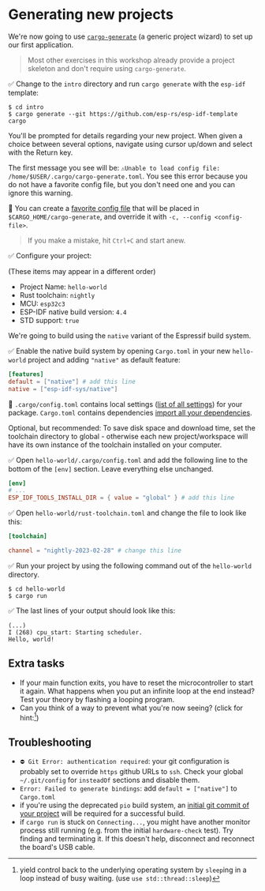 # Generating new projects

We're now going to use [`cargo-generate`](https://github.com/cargo-generate/cargo-generate) (a generic project wizard) to set up our first application.

> Most other exercises in this workshop already provide a project skeleton and don't require using `cargo-generate`.

✅ Change to the `intro` directory and run `cargo generate` with the `esp-idf` template:

```shell
$ cd intro
$ cargo generate --git https://github.com/esp-rs/esp-idf-template cargo
```

You'll be prompted for details regarding your new project. When given a choice between several options, navigate using cursor up/down and select with the Return key.

The first message you see will be:
`⚠️Unable to load config file: /home/$USER/.cargo/cargo-generate.toml`. You see this error because you do not have a favorite config file, but you don't need one and you can ignore this warning.

🔎 You can create a [favorite config file](https://cargo-generate.github.io/cargo-generate/favorites.html) that will be placed in `$CARGO_HOME/cargo-generate`, and override it with `-c, --config <config-file>`.


> If you make a mistake, hit `Ctrl+C` and start anew.

✅ Configure your project:

(These items may appear in a different order)

* Project Name: `hello-world`
* Rust toolchain: `nightly`
* MCU: `esp32c3`
* ESP-IDF native build version: `4.4`
* STD support: `true`

We're going to build using the `native` variant of the Espressif build system.

✅ Enable the native build system by opening `Cargo.toml` in your new `hello-world` project and adding `"native"` as default feature:

```toml
[features]
default = ["native"] # add this line
native = ["esp-idf-sys/native"]
```

🔎 `.cargo/config.toml` contains local settings ([list of all settings](https://doc.rust-lang.org/cargo/reference/config.html)) for your package.
`Cargo.toml` contains dependencies [import all your dependencies](https://doc.rust-lang.org/cargo/guide/cargo-toml-vs-cargo-lock.html).


Optional, but recommended: To save disk space and download time, set the toolchain directory to global - otherwise each new project/workspace will have its own instance of the toolchain installed on your computer.


✅ Open `hello-world/.cargo/config.toml` and add the following line to the bottom of the `[env]` section. Leave everything else unchanged.

```toml
[env]
# ...
ESP_IDF_TOOLS_INSTALL_DIR = { value = "global" } # add this line
```

✅ Open `hello-world/rust-toolchain.toml` and change the file to look like this:

```toml
[toolchain]

channel = "nightly-2023-02-28" # change this line
```

✅ Run your project by using the following command out of the `hello-world` directory.

```shell
$ cd hello-world
$ cargo run
```

✅ The last lines of your output should look like this:

```shell
(...)
I (268) cpu_start: Starting scheduler.
Hello, world!
```

## Extra tasks
- If your main function exits, you have to reset the microcontroller to start it again. What happens when you put an infinite loop at the end instead? Test your theory by flashing a looping program.
- Can you think of a way to prevent what you're now seeing? (click for hint:[^hint])

## Troubleshooting
- `⛔ Git Error: authentication required`: your git configuration is probably set to override `https` github URLs to `ssh`. Check your global `~/.git/config` for `insteadOf` sections and disable them.
- `Error: Failed to generate bindings`: add `default = ["native"]` to `Cargo.toml`
- if you're using the deprecated `pio` build system, an [initial git commit of your project](https://github.com/espressif/esp-idf/issues/3920) will be required for a successful build.
- if `cargo run` is stuck on `Connecting...`, you might have another monitor process still running (e.g. from the initial `hardware-check` test). Try finding and terminating it. If this doesn't help, disconnect and reconnect the board's USB cable.

[^hint]: yield control back to the underlying operating system by `sleep`ing in a loop instead of busy waiting. (use `use std::thread::sleep`)
